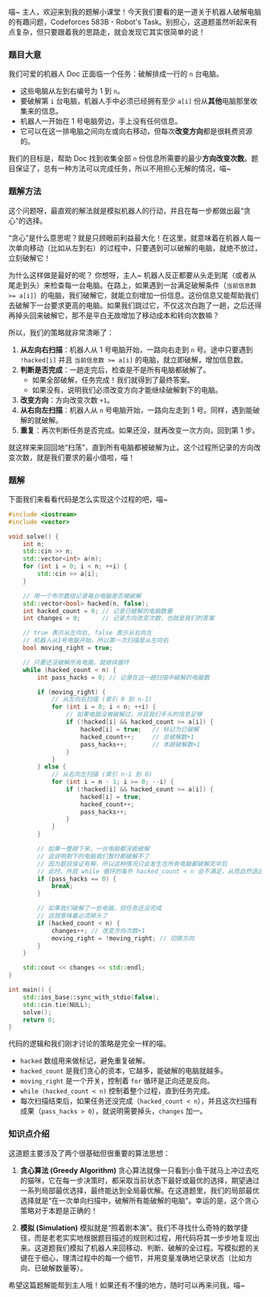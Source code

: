 喵~ 主人，欢迎来到我的题解小课堂！今天我们要看的是一道关于机器人破解电脑的有趣问题，Codeforces 583B - Robot's Task。别担心，这道题虽然听起来有点复杂，但只要跟着我的思路走，就会发现它其实很简单的说！

### 题目大意

我们可爱的机器人 Doc 正面临一个任务：破解排成一行的 `n` 台电脑。

*   这些电脑从左到右编号为 1 到 `n`。
*   要破解第 `i` 台电脑，机器人手中必须已经拥有至少 `a[i]` 份从**其他**电脑那里收集来的信息。
*   机器人一开始在 1 号电脑旁边，手上没有任何信息。
*   它可以在这一排电脑之间向左或向右移动，但每次**改变方向**都是很耗费资源的。

我们的目标是，帮助 Doc 找到收集全部 `n` 份信息所需要的最少**方向改变次数**。题目保证了，总有一种方法可以完成任务，所以不用担心无解的情况，喵~

### 题解方法

这个问题呀，最直观的解法就是模拟机器人的行动，并且在每一步都做出最“贪心”的选择。

“贪心”是什么意思呢？就是只顾眼前利益最大化！在这里，就意味着在机器人每一次单向移动（比如从左到右）的过程中，只要遇到可以破解的电脑，就绝不放过，立刻破解它！

为什么这样做是最好的呢？
你想呀，主人~ 机器人反正都要从头走到尾（或者从尾走到头）来检查每一台电脑。在路上，如果遇到一台满足破解条件（`当前信息数 >= a[i]`）的电脑，我们破解它，就能立刻增加一份信息。这份信息又能帮助我们去破解下一台要求更高的电脑。如果我们跳过它，不仅这次白跑了一趟，之后还得再掉头回来破解它，那不是平白无故增加了移动成本和转向次数嘛？

所以，我们的策略就非常清晰了：

1.  **从左向右扫描**：机器人从 1 号电脑开始，一路向右走到 `n` 号。途中只要遇到 `!hacked[i]` 并且 `当前信息数 >= a[i]` 的电脑，就立即破解，增加信息数。
2.  **判断是否完成**：一趟走完后，检查是不是所有电脑都破解了。
    *   如果全部破解，任务完成！我们就得到了最终答案。
    *   如果没有，说明我们必须改变方向才能继续破解剩下的电脑。
3.  **改变方向**：方向改变次数 `+1`。
4.  **从右向左扫描**：机器人从 `n` 号电脑开始，一路向左走到 1 号。同样，遇到能破解的就破解。
5.  **重复**：再次判断任务是否完成。如果还没，就再改变一次方向，回到第 1 步。

就这样来来回回地“扫荡”，直到所有电脑都被破解为止。这个过程所记录的方向改变次数，就是我们要求的最小值啦，喵！

### 题解

下面我们来看看代码是怎么实现这个过程的吧，喵~

```cpp
#include <iostream>
#include <vector>

void solve() {
    int n;
    std::cin >> n;
    std::vector<int> a(n);
    for (int i = 0; i < n; ++i) {
        std::cin >> a[i];
    }

    // 用一个布尔数组记录每台电脑是否被破解
    std::vector<bool> hacked(n, false);
    int hacked_count = 0; // 记录已破解的电脑数量
    int changes = 0;      // 记录方向改变次数，也就是我们的答案

    // true 表示从左向右, false 表示从右向左
    // 机器人从1号电脑开始，所以第一次扫描是从左向右
    bool moving_right = true;

    // 只要还没破解所有电脑，就继续循环
    while (hacked_count < n) {
        int pass_hacks = 0; // 记录在这一趟扫描中破解的电脑数

        if (moving_right) {
            // 从左向右扫描 (索引 0 到 n-1)
            for (int i = 0; i < n; ++i) {
                // 如果电脑没被破解过，并且我们手头的信息足够
                if (!hacked[i] && hacked_count >= a[i]) {
                    hacked[i] = true;   // 标记为已破解
                    hacked_count++;     // 总破解数+1
                    pass_hacks++;       // 本趟破解数+1
                }
            }
        } else { 
            // 从右向左扫描 (索引 n-1 到 0)
            for (int i = n - 1; i >= 0; --i) {
                if (!hacked[i] && hacked_count >= a[i]) {
                    hacked[i] = true;
                    hacked_count++;
                    pass_hacks++;
                }
            }
        }

        // 如果一整趟下来，一台电脑都没能破解
        // 这说明剩下的电脑我们暂时都破解不了
        // 因为题目保证有解，所以这种情况只会发生在所有电脑都破解完毕后
        // 此时，外层 while 循环的条件 hacked_count < n 会不满足，从而自然退出
        if (pass_hacks == 0) {
            break;
        }

        // 如果我们破解了一些电脑，但任务还没完成
        // 这就意味着必须掉头了
        if (hacked_count < n) {
            changes++; // 改变方向次数+1
            moving_right = !moving_right; // 切换方向
        }
    }

    std::cout << changes << std::endl;
}

int main() {
    std::ios_base::sync_with_stdio(false);
    std::cin.tie(NULL);
    solve();
    return 0;
}
```

代码的逻辑和我们刚才讨论的策略是完全一样的喵。
*   `hacked` 数组用来做标记，避免重复破解。
*   `hacked_count` 是我们贪心的资本，它越多，能破解的电脑就越多。
*   `moving_right` 是一个开关，控制着 `for` 循环是正向还是反向。
*   `while (hacked_count < n)` 控制着整个过程，直到任务完成。
*   每次扫描结束后，如果任务还没完成（`hacked_count < n`），并且这次扫描有成果（`pass_hacks > 0`），就说明需要掉头，`changes` 加一。

### 知识点介绍

这道题主要涉及了两个很基础但很重要的算法思想：

1.  **贪心算法 (Greedy Algorithm)**
    贪心算法就像一只看到小鱼干就马上冲过去吃的猫咪，它在每一步决策时，都采取当前状态下最好或最优的选择，期望通过一系列局部最优选择，最终能达到全局最优解。在这道题里，我们的局部最优选择就是“在一次单向扫描中，破解所有能破解的电脑”。幸运的是，这个贪心策略对于本题是正确的！

2.  **模拟 (Simulation)**
    模拟就是“照着剧本演”。我们不寻找什么奇特的数学捷径，而是老老实实地根据题目描述的规则和过程，用代码将其一步步地复现出来。这道题我们模拟了机器人来回移动、判断、破解的全过程。写模拟题的关键在于细心，理清过程中的每一个细节，并用变量准确地记录状态（比如方向、已破解数量等）。

希望这篇题解能帮到主人哦！如果还有不懂的地方，随时可以再来问我，喵~